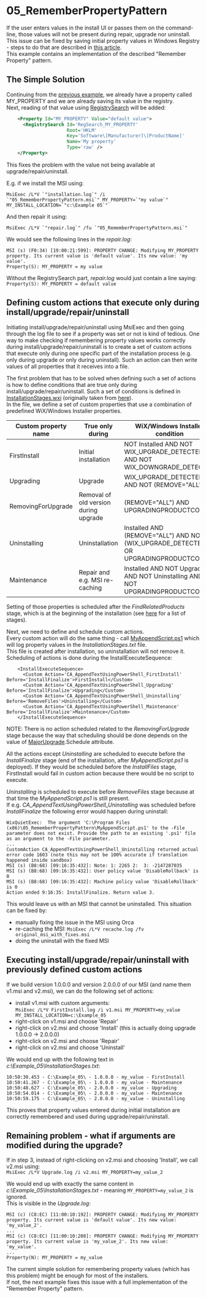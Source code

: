# 05_RememberPropertyPattern

If the user enters values in the install UI or passes them on the command-line, those values will not be present during repair, upgrade nor uninstall. This issue can be fixed by saving initial property values in Windows Registry - steps to do that are described in [this article](https://robmensching.com/blog/posts/2010/5/2/the-wix-toolsets-remember-property-pattern/).\
This example contains an implementation of the described "Remember Property" pattern.

## The Simple Solution

Continuing from the [previous example](../04_PowerShellPreconditionCustomAction/), we already have a property called MY_PROPERTY and we are already saving its value in the registry.\
Next, reading of that value using [RegistrySearch](https://wixtoolset.org/documentation/manual/v3/xsd/wix/registrysearch.html) will be added:
```xml
    <Property Id="MY_PROPERTY" Value="default value">
      <RegistrySearch Id='RegSearch_MY_PROPERTY'
                      Root='HKLM'
                      Key='Software\[Manufacturer]\[ProductName]'
                      Name='My property'
                      Type='raw' />
    </Property>
```
This fixes the problem with the value not being available at upgrade/repair/uninstall.

E.g. if we install the MSI using:
```
MsiExec /L*V `"installation.log`" /i `"05_RememberPropertyPattern.msi`" MY_PROPERTY=`"my value`" MY_INSTALL_LOCATION=`"c:\Example 05`"
```
And then repair it using:
```
MsiExec /L*V `"repair.log`" /fu `"05_RememberPropertyPattern.msi`"
```
We would see the following lines in the *repair.log*:
```
MSI (s) (F0:34) [19:00:21:599]: PROPERTY CHANGE: Modifying MY_PROPERTY property. Its current value is 'default value'. Its new value: 'my value'.
Property(S): MY_PROPERTY = my value
```
Without the RegistrySearch part, *repair.log* would just contain a line saying: `Property(S): MY_PROPERTY = default value`

## Defining custom actions that execute only during install/upgrade/repair/uninstall

Initiating install/upgrade/repair/uninstall using MsiExec and then going through the log file to see if a property was set or not is kind of tedious. One way to make checking if remembering property values works correctly during install/upgrade/repair/uninstall is to create a set of custom actions that execute only during one specific part of the installation process (e.g. only during upgrade or only during uninstall). Such an action can then write values of all properties that it receives into a file.

The first problem that has to be solved when defining such a set of actions is how to define conditions that are true only during install/upgrade/repair/uninstall. Such a set of conditions is defined in [InstallationStages.wxi](InstallationStages.wxi) (originally taken from [here](https://gist.github.com/dander/8408382)).\
In the file, we define a set of custom properties that use a combination of predefined WiX/Windows Installer properties.

| Custom property name | True only during                      | WiX/Windows Installer condition |
|----------------------|---------------------------------------|---------------------------------|
| FirstInstall         | Initial installation                  | NOT Installed AND NOT WIX_UPGRADE_DETECTED AND NOT WIX_DOWNGRADE_DETECTED |
| Upgrading            | Upgrade                               | WIX_UPGRADE_DETECTED AND NOT (REMOVE="ALL") |
| RemovingForUpgrade   | Removal of old version during upgrade | (REMOVE="ALL") AND UPGRADINGPRODUCTCODE |
| Uninstalling         | Uninstallation                        | Installed AND (REMOVE="ALL") AND NOT (WIX_UPGRADE_DETECTED OR UPGRADINGPRODUCTCODE) |
| Maintenance          | Repair and e.g. MSI re-caching        | Installed AND NOT Upgrading AND NOT Uninstalling AND NOT UPGRADINGPRODUCTCODE |

Setting of those properties is scheduled after the *FindRelatedProducts* stage, which is at the beginning of the installation (see [here](../04_PowerShellPreconditionCustomAction#overview-of-install-stages) for a list of stages).

Next, we need to define and schedule custom actions.\
Every custom action will do the same thing - call [MyAppendScript.ps1](MyAppendScript.ps1) which will log property values in the *InstallationStages.txt* file.\
This file is created after installation, so uninstallation will not remove it.
Scheduling of actions is done during the InstallExecuteSequence:
```
    <InstallExecuteSequence>
      <Custom Action='CA_AppendTextUsingPowerShell_FirstInstall' Before='InstallFinalize'>FirstInstall</Custom>
      <Custom Action='CA_AppendTextUsingPowerShell_Upgrading' Before='InstallFinalize'>Upgrading</Custom>
      <Custom Action='CA_AppendTextUsingPowerShell_Uninstalling' Before='RemoveFiles'>Uninstalling</Custom>
      <Custom Action='CA_AppendTextUsingPowerShell_Maintenance' Before='InstallFinalize'>Maintenance</Custom>
    </InstallExecuteSequence>
```
NOTE: There is no action scheduled related to the *RemovingForUpgrade* stage because the way that scheduling should be done depends on the value of [MajorUpgrade](https://wixtoolset.org/documentation/manual/v3/xsd/wix/majorupgrade.html).Schedule attribute.

All the actions except *Uninstalling* are scheduled to execute before the *InstallFinalize* stage (end of the installation, after *MyAppendScript.ps1* is deployed). If they would be scheduled before the *InstallFiles* stage, FirstInstall would fail in custom action because there would be no script to execute.

*Uninstalling* is scheduled to execute before *RemoveFiles* stage because at that time the *MyAppendScript.ps1* is still present.\
If e.g. *CA_AppendTextUsingPowerShell_Uninstalling* was scheduled before *InstallFinalize* the following error would happen during uninstall:
```
WixQuietExec:  The argument 'C:\Program Files (x86)\05_RememberPropertyPattern\MyAppendScript.ps1' to the -File parameter does not exist. Provide the path to an existing '.ps1' file as an argument to the -File parameter.
...
CustomAction CA_AppendTextUsingPowerShell_Uninstalling returned actual error code 1603 (note this may not be 100% accurate if translation happened inside sandbox)
MSI (s) (B8:68) [09:16:35:432]: Note: 1: 2265 2:  3: -2147287035 
MSI (s) (B8:68) [09:16:35:432]: User policy value 'DisableRollback' is 0
MSI (s) (B8:68) [09:16:35:432]: Machine policy value 'DisableRollback' is 0
Action ended 9:16:35: InstallFinalize. Return value 3.
```
This would leave us with an MSI that cannot be uninstalled. This situation can be fixed by:
- manually fixing the issue in the MSI using Orca
- re-caching the MSI: `MsiExec /L*V recache.log /fv original_msi_with_fixes.msi`
- doing the uninstall with the fixed MSI

## Executing install/upgrade/repair/uninstall with previously defined custom actions

If we build version 1.0.0.0 and version 2.0.0.0 of our MSI (and name them v1.msi and v2.msi), we can do the following set of actions:
- install v1.msi with custom arguments:\
  `MsiExec /L*V FirstInstall.log /i v1.msi MY_PROPERTY=my_value MY_INSTALL_LOCATION=c:\Example_05`
- right-click on v1.msi and choose 'Repair'
- right-click on v2.msi and choose 'Install' (this is actually doing upgrade 1.0.0.0 -> 2.0.0.0)
- right-click on v2.msi and choose 'Repair'
- right-click on v2.msi and choose 'Uninstall'

We would end up with the following text in *c:\Example_05\InstallationStages.txt*:
```
10:50:30.453 - C:\Example_05\ - 1.0.0.0 - my_value - FirstInstall
10:50:41.267 - C:\Example_05\ - 1.0.0.0 - my_value - Maintenance
10:50:48.627 - C:\Example_05\ - 2.0.0.0 - my_value - Upgrading
10:50:54.014 - C:\Example_05\ - 2.0.0.0 - my_value - Maintenance
10:50:59.175 - C:\Example_05\ - 2.0.0.0 - my_value - Uninstalling
```
This proves that property values entered during initial installation are correctly remembered and used during upgrade/repair/uninstall.

## Remaining problem - what if arguments are modified during the upgrade?

If in step 3, instead of right-clicking on v2.msi and choosing 'Install', we call v2.msi using:\
`MsiExec /L*V Upgrade.log /i v2.msi MY_PROPERTY=my_value_2`

We would end up with exactly the same content in *c:\Example_05\InstallationStages.txt* - meaning `MY_PROPERTY=my_value_2` is ignored.\
This is visible in the *Upgrade.log*:
```
MSI (c) (C8:EC) [11:00:10:192]: PROPERTY CHANGE: Modifying MY_PROPERTY property. Its current value is 'default value'. Its new value: 'my_value_2'.
...
MSI (c) (C8:EC) [11:00:10:208]: PROPERTY CHANGE: Modifying MY_PROPERTY property. Its current value is 'my_value_2'. Its new value: 'my_value'.
...
Property(N): MY_PROPERTY = my_value
```
The current simple solution for remembering property values (which has this problem) might be enough for most of the installers.\
If not, the next example fixes this issue with a full implementation of the "Remember Property" pattern.